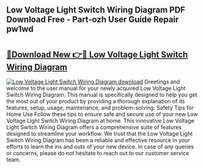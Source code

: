 ## Low Voltage Light Switch Wiring Diagram PDF Download Free - Part-ozh User Guide Repair pw1wd

# <h2><a href="http://dfh67k.blite.top/?on=Low+Voltage+Light+Switch+Wiring+Diagram">🔗Download New 👉🔴 Low Voltage Light Switch Wiring Diagram</a></h2>

[![Low Voltage Light Switch Wiring Diagram download](https://i.imgur.com/lujVjoI.png)](http://dfh67k.blite.top/?on=Low+Voltage+Light+Switch+Wiring+Diagram)
Greetings and welcome to the user manual for your newly acquired Low Voltage Light Switch Wiring Diagram. This manual is specifically designed to help you get the most out of your product by providing a thorough explanation of its features, setup, usage, maintenance, and problem-solving. Safety Tips for Home Use Follow these tips to ensure safe and secure use of your new Low Voltage Light Switch Wiring Diagram at home. This innovative Low Voltage Light Switch Wiring Diagram offers a comprehensive suite of features designed to streamline your workflow. We trust that the Low Voltage Light Switch Wiring Diagram has been a reliable and effective resource in your efforts to learn the ins and outs of your new device. In case of any queries or concerns, please do not hesitate to reach out to our customer service team.
